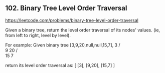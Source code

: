 ## 102. Binary Tree Level Order Traversal

https://leetcode.com/problems/binary-tree-level-order-traversal

Given a binary tree, return the level order traversal of its nodes' values. (ie, from left to right, level by level).

For example:
Given binary tree [3,9,20,null,null,15,7],
3
/ \
 9 20
/ \
 15 7

return its level order traversal as:
[
[3],
[9,20],
[15,7]
]
